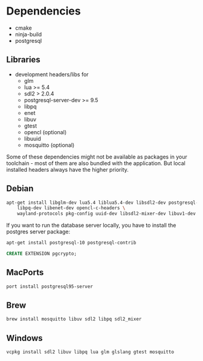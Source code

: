# Dependencies

* cmake
* ninja-build
* postgresql

## Libraries

* development headers/libs for
  * glm
  * lua >= 5.4
  * sdl2 > 2.0.4
  * postgresql-server-dev >= 9.5
  * libpq
  * enet
  * libuv
  * gtest
  * opencl (optional)
  * libuuid
  * mosquitto (optional)

Some of these dependencies might not be available as packages in your toolchain - most
of them are also bundled with the application. But local installed headers always have
the higher priority.

## Debian

```bash
apt-get install libglm-dev lua5.4 liblua5.4-dev libsdl2-dev postgresql-server-dev-all \
    libpq-dev libenet-dev opencl-c-headers \
    wayland-protocols pkg-config uuid-dev libsdl2-mixer-dev libuv1-dev
```

If you want to run the database server locally, you have to install the postgres server package:

```bash
apt-get install postgresql-10 postgresql-contrib
```

```sql
CREATE EXTENSION pgcrypto;
```

## MacPorts

```bash
port install postgresql95-server
```

## Brew

```bash
brew install mosquitto libuv sdl2 libpq sdl2_mixer
```

## Windows

```bash
vcpkg install sdl2 libuv libpq lua glm glslang gtest mosquitto
```

